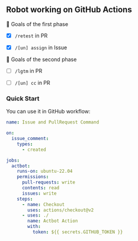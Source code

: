 ## Robot working on GitHub Actions

:rocket: Goals of the first phase

* [X] `/retest` in PR

* [X] `/[un] assign` in Issue

:memo: Goals of the second phase

* [ ] `/lgtm` in PR 

* [ ] `/[un] cc` in PR

### Quick Start

You can use it in GitHub workflow:

```yaml
name: Issue and PullRequest Command

on:
  issue_comment:
    types:
      - created

jobs:
  actbot:
    runs-on: ubuntu-22.04
    permissions:
      pull-requests: write
      contents: read
      issues: write
    steps:
      - name: Checkout
        uses: actions/checkout@v2
      - uses: ./
        name: Actbot Action
        with:
          token: ${{ secrets.GITHUB_TOKEN }}
```